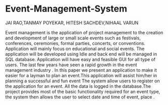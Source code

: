 # Event-Management-System
JAI RAO,TANMAY POYEKAR, HITESH SACHDEV,NIHAAL VARUN


Event management is the application of project management to the creation and development of large or small scale events such as festivals, conferences, ceremonies, formal parties, concerts, or conventions. Application will mainly focus on educational and social events. The application will be developed using Idle and back end will be managed in SQL database. Application will have easy and feasible GUI for all type of users. The last few years have seen a rapid growth in the event management
industry . In this paper we present an  application to make it easier for a layman to plan an event.This application will assist him/her in planning a successful and fun event The system allow users to register on the application for an event. All the data is logged in the database.The project provides most of the basic functionality required for an event type, the system then allows the user to select date and time of event, place .
